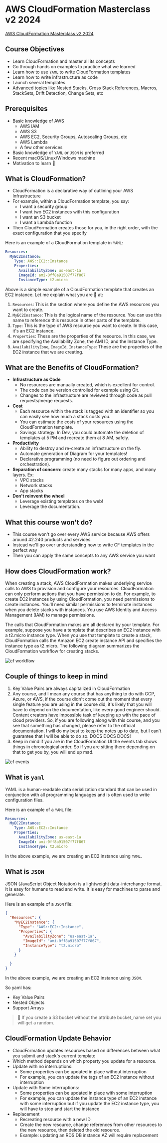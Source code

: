 # AWS CloudFormation Masterclass v2 2024

[AWS CloudFormation Masterclass v2 2024](https://www.udemy.com/course/aws-cloudformation-master-class)


## Course Objectives

- Learn CloudFormation and master all its concepts
- Go through hands on examples to practice what we learned
- Learn how to use `YAML` to write CloudFormation templates
- Learn how to write infrastructure as code
- Launch several templates
- Advanced topics like Nested Stacks, Cross Stack References, Macros, StackSets, Drift Detection, Change Sets, etc

## Prerequisites

- Basic knowledge of AWS
  - AWS IAM
  - AWS S3
  - AWS EC2, Security Groups, Autoscaling Groups, etc
  - AWS Lambda
  - A few other services
- Basic knowledge of `YAML` or `JSON` is preferred
- Recent macOS/Linux/Windows machine
- Motivation to learn 🧠

## What is CloudFormation?

- CloudFormation is a declarative way of outlining your AWS Infrastructure
- For example, within a CloudFormation template, you say:
  - I want a security group
  - I want two EC2 instances with this configuration
  - I want an S3 bucket
  - I want a Lambda function
- Then CloudFormation creates those for you, in the right order, with the exact configuration that you specify

Here is an example of a CloudFormation template in `YAML`:

```yaml
Resources:
  MyEC2Instance:
    Type: AWS::EC2::Instance
    Properties:
      AvailabilityZone: us-east-1a
      ImageId: ami-0ff8a91507f77f867
      InstanceType: t2.micro
```

Above is a simple example of a CloudFormation template that creates an EC2 instance. Let me explain what you are 👀 at:

1. `Resources`: This is the section where you define the AWS resources you want to create.
2. `MyEC2Instance`: This is the logical name of the resource. You can use this name to reference this resource in other parts of the template.
3. `Type`: This is the type of AWS resource you want to create. In this case, it's an EC2 instance.
4. `Properties`: These are the properties of the resource. In this case, we are specifying the Availability Zone, the AMI ID, and the Instance Type.
5. `AvailabilityZone`, `ImageId`, `InstanceType`: These are the properties of the EC2 instance that we are creating.

## What are the Benefits of CloudFormation?

- **Infrastructure as Code**
  - No resources are manually created, which is excellent for control.
  - The code can be version controlled for example using Git.
  - Changes to the infrastructure are reviewed through code as pull requests/merge requests.
- **Cost**
  - Each resource within the stack is tagged with an identifier so you can easily see how much a stack costs you.
  - You can estimate the costs of your resources using the CloudFormation template.
  - Savings strategy: In Dev, you could automate the deletion of templates at 5 PM and recreate them at 8 AM, safely.
- **Productivity**
  - Ability to destroy and re-create an infrastructure on the fly.
  - Automate generation of Diagram for your templates!
  - Declarative programming (no need to figure out ordering and orchestration).
- **Separation of concern**: create many stacks for many apps, and many layers. Ex:
  - VPC stacks
  - Network stacks
  - App stacks
- **Don't reinvent the wheel**
  - Leverage existing templates on the web!
  - Leverage the documentation.

## What this course won't do?

- This course won't go over every AWS service because AWS offers around 42.240 products and services.
- Instead we'll go over understanding how to write CF templates in the perfect way
- Then you can apply the same concepts to any AWS service you want

## How does CloudFormation work?

When creating a stack, AWS CloudFormation makes underlying service calls to AWS to provision and configure your resources. CloudFormation can only perform actions that you have permission to do. For example, to create EC2 instances by using CloudFormation, you need permissions to create instances. You'll need similar permissions to terminate instances when you delete stacks with instances. You use AWS Identity and Access Management (IAM) to manage permissions.

The calls that CloudFormation makes are all declared by your template. For example, suppose you have a template that describes an EC2 instance with a t2.micro instance type. When you use that template to create a stack, CloudFormation calls the Amazon EC2 create instance API and specifies the instance type as t2.micro. The following diagram summarizes the CloudFormation workflow for creating stacks.

![cf workflow](image.png)

## Couple of things to keep in mind

1. Key Value Pairs are always capitalized in CloudFormation
2. Any course, and I mean any course that has anything to do with GCP, Azure, or AWS, if the course didn't come out the moment that every single feature you are using in the course did, it's likely that you will have to depend on the documentation, like every good engineer should. Content creators have impossible task of keeping up with the pace of cloud providers. So, if you are following along with this course, and you see that something has changed, please refer to the official documentation. I will do my best to keep the notes up to date, but I can't guarantee that I will be able to do so. DOCS DOCS DOCS!
3. Keep in mind if you are in the CloudFormation UI the events tab shows things in chronological order. So if you are sitting there depending on that to get you by, you will end up mad.

![cf events](./images/cf-ui.png)

## What is  `yaml`

YAML is a human-readable data serialization standard that can be used in conjunction with all programming languages and is often used to write configuration files.

Here is an example of a `YAML` file:

```yaml
Resources:
  MyEC2Instance:
    Type: AWS::EC2::Instance
    Properties:
      AvailabilityZone: us-east-1a
      ImageId: ami-0ff8a91507f77f867
      InstanceType: t2.micro
```

In the above example, we are creating an EC2 instance using `YAML`.

## What is `JSON`

JSON (JavaScript Object Notation) is a lightweight data-interchange format. It is easy for humans to read and write. It is easy for machines to parse and generate.

Here is an example of a `JSON` file:

```json
{
  "Resources": {
    "MyEC2Instance": {
      "Type": "AWS::EC2::Instance",
      "Properties": {
        "AvailabilityZone": "us-east-1a",
        "ImageId": "ami-0ff8a91507f77f867",
        "InstanceType": "t2.micro"
      }
    }

  }
}
```

In the above example, we are creating an EC2 instance using `JSON`.

So yaml has:

- Key Value Pairs
- Nested Objects
- Support Arrays

> 🧠 If you create a S3 bucket without the attribute bucket_name set you will get a random.

## CloudFormation Update Behavior

- CloudFormation updates resources based on differences between what you submit and stack's current template
- Which method depends on which property you update for a resource.
- Update with no interruptions:
  - Some properties can be updated in place without interruption
  - For example, you can update the tags of an EC2 instance without interruption
- Update with Some interruptions:
  - Some properties can be updated in place with some interruption
  - For example, you can update the instance type of an EC2 instance with some interruption but if you update the EC2 instance type, you will have to stop and start the instance
- Replacement
  - Recreating resource with a new ID
  - Create the new resource, change references from other resources to the new resource, then deleted the old resource.
  - Example: updating an RDS DB instance AZ will require replacement
